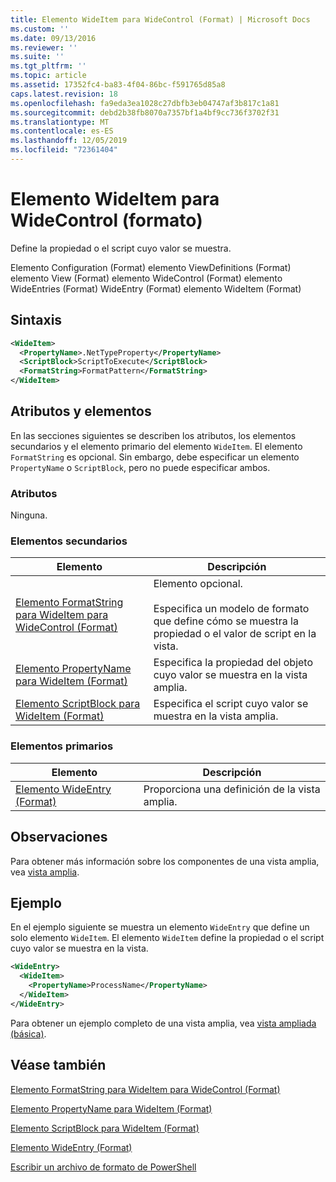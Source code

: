 ```yaml
---
title: Elemento WideItem para WideControl (Format) | Microsoft Docs
ms.custom: ''
ms.date: 09/13/2016
ms.reviewer: ''
ms.suite: ''
ms.tgt_pltfrm: ''
ms.topic: article
ms.assetid: 17352fc4-ba83-4f04-86bc-f591765d85a8
caps.latest.revision: 18
ms.openlocfilehash: fa9eda3ea1028c27dbfb3eb04747af3b817c1a81
ms.sourcegitcommit: debd2b38fb8070a7357bf1a4bf9cc736f3702f31
ms.translationtype: MT
ms.contentlocale: es-ES
ms.lasthandoff: 12/05/2019
ms.locfileid: "72361404"
---
```

# <a name="wideitem-element-for-widecontrol-format"></a>Elemento WideItem para WideControl (formato)

Define la propiedad o el script cuyo valor se muestra.

Elemento Configuration (Format) elemento ViewDefinitions (Format) elemento View (Format) elemento WideControl (Format) elemento WideEntries (Format) WideEntry (Format) elemento WideItem (Format)

## <a name="syntax"></a>Sintaxis

```xml
<WideItem>
  <PropertyName>.NetTypeProperty</PropertyName>
  <ScriptBlock>ScriptToExecute</ScriptBlock>
  <FormatString>FormatPattern</FormatString>
</WideItem>
```

## <a name="attributes-and-elements"></a>Atributos y elementos

En las secciones siguientes se describen los atributos, los elementos secundarios y el elemento primario del elemento `WideItem`. El elemento `FormatString` es opcional. Sin embargo, debe especificar un elemento `PropertyName` o `ScriptBlock`, pero no puede especificar ambos.

### <a name="attributes"></a>Atributos

Ninguna.

### <a name="child-elements"></a>Elementos secundarios

|Elemento|Descripción|
|-------------|-----------------|
|[Elemento FormatString para WideItem para WideControl (Format)](./formatstring-element-for-wideitem-for-widecontrol-format.md)|Elemento opcional.<br /><br /> Especifica un modelo de formato que define cómo se muestra la propiedad o el valor de script en la vista.|
|[Elemento PropertyName para WideItem (Format)](./propertyname-element-for-wideitem-for-widecontrol-format.md)|Especifica la propiedad del objeto cuyo valor se muestra en la vista amplia.|
|[Elemento ScriptBlock para WideItem (Format)](./scriptblock-element-for-wideitem-for-widecontrol-format.md)|Especifica el script cuyo valor se muestra en la vista amplia.|

### <a name="parent-elements"></a>Elementos primarios

|Elemento|Descripción|
|-------------|-----------------|
|[Elemento WideEntry (Format)](./wideentry-element-for-widecontrol-format.md)|Proporciona una definición de la vista amplia.|

## <a name="remarks"></a>Observaciones

Para obtener más información sobre los componentes de una vista amplia, vea [vista amplia](./creating-a-wide-view.md).

## <a name="example"></a>Ejemplo

En el ejemplo siguiente se muestra un elemento `WideEntry` que define un solo elemento `WideItem`. El elemento `WideItem` define la propiedad o el script cuyo valor se muestra en la vista.

```xml
<WideEntry>
  <WideItem>
    <PropertyName>ProcessName</PropertyName>
  </WideItem>
</WideEntry>
```

Para obtener un ejemplo completo de una vista amplia, vea [vista ampliada (básica)](./wide-view-basic.md).

## <a name="see-also"></a>Véase también

[Elemento FormatString para WideItem para WideControl (Format)](./formatstring-element-for-wideitem-for-widecontrol-format.md)

[Elemento PropertyName para WideItem (Format)](./propertyname-element-for-wideitem-for-widecontrol-format.md)

[Elemento ScriptBlock para WideItem (Format)](./scriptblock-element-for-wideitem-for-widecontrol-format.md)

[Elemento WideEntry (Format)](./wideentry-element-for-widecontrol-format.md)

[Escribir un archivo de formato de PowerShell](./writing-a-powershell-formatting-file.md)
